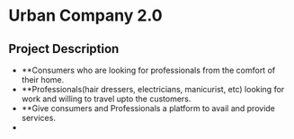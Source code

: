 # Urban Company 2.0

## Project Description
- **Consumers who are looking for professionals from the comfort of their home.
- **Professionals(hair dressers, electricians, manicurist, etc) looking for work and willing to travel upto the customers. 
- **Give consumers and Professionals a platform to avail and provide services.
- 
